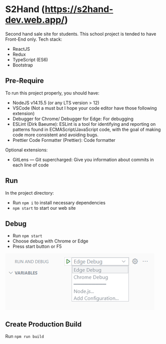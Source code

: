 # S2Hand (https://s2hand-dev.web.app/)

Second hand sale site for students. This school project is tended to have Front-End only. Tech stack:

- ReactJS
- Redux
- TypeScript (ES6)
- Bootstrap

## Pre-Require

To run this project properly, you should have:

- NodeJS v14.15.5 (or any LTS version > 12)
- VSCode (Not a must but I hope your code editor have those following extension)
- Debugger for Chrome/ Debugger for Edge: For debugging
- ESLint (Dirk Baeume): ESLint is a tool for identifying and reporting on patterns found in ECMAScript/JavaScript code, with the goal of making code more consistent and avoiding bugs.
- Prettier Code Formatter (Prettier): Code formatter

Optional extensions:

- GitLens — Git supercharged: Give you information about commits in each line of code

## Run

In the project directory:

- Run `npm i` to install necessary dependencies
- `npm start` to start our web site

## Debug

- Run `npm start`
- Choose debug with Chrome or Edge
- Press start button or F5

![image-20210612154726640](README.assets/image-20210612154726640.png)

## Create Production Build

Run `npm run build`

